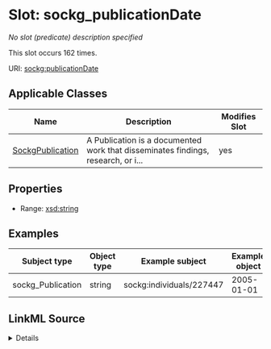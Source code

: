 

# Slot: sockg_publicationDate


_No slot (predicate) description specified_






This slot occurs 162 times.


URI: [sockg:publicationDate](https://idir.uta.edu/sockg-ontology/docs/publicationDate)



<!-- no inheritance hierarchy -->





## Applicable Classes

| Name | Description | Modifies Slot |
| --- | --- | --- |
| [SockgPublication](../classes/SockgPublication.md) | A Publication is a documented work that disseminates findings, research, or i... |  yes  |







## Properties

* Range: [xsd:string](http://www.w3.org/2001/XMLSchema#string)






## Examples

| Subject type | Object type | Example subject | Example object | Occurrences |
| --- | --- | --- | --- | --- |
| sockg_Publication | string | sockg:individuals/227447 | 2005-01-01 | 162 |




## LinkML Source

<details>

```yaml
name: sockg_publicationDate
annotations:
  count:
    tag: count
    value: 162
description: No slot (predicate) description specified
examples:
- object:
    example_object: '2005-01-01'
    example_object_type: string
    example_predicate: sockg:publicationDate
    example_subject: sockg:individuals/227447
    example_subject_type: sockg_Publication
from_schema: soc-kg
rank: 1000
slot_uri: sockg:publicationDate
alias: sockg_publicationDate
domain_of:
- sockg_Publication
range: string

```
</details>